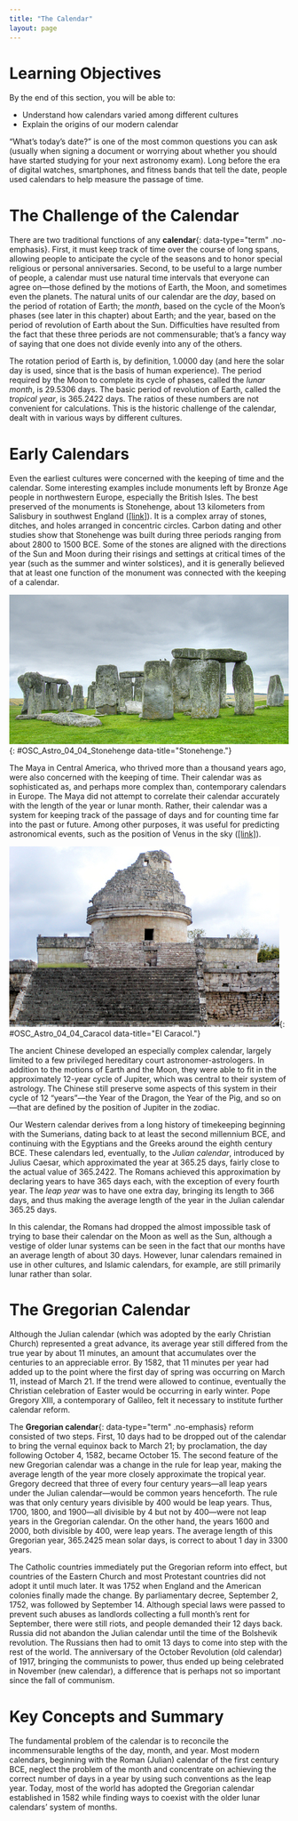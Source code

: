 ```yaml
---
title: "The Calendar"
layout: page
---
```



# Learning Objectives

By the end of this section, you will be able to:

* Understand how calendars varied among different cultures
* Explain the origins of our modern calendar

“What’s today’s date?” is one of the most common questions you can ask (usually when signing a document or worrying about whether you should have started studying for your next astronomy exam). Long before the era of digital watches, smartphones, and fitness bands that tell the date, people used calendars to help measure the passage of time.

# The Challenge of the Calendar

There are two traditional functions of any **calendar**{: data-type="term" .no-emphasis}. First, it must keep track of time over the course of long spans, allowing people to anticipate the cycle of the seasons and to honor special religious or personal anniversaries. Second, to be useful to a large number of people, a calendar must use natural time intervals that everyone can agree on—those defined by the motions of Earth, the Moon, and sometimes even the planets. The natural units of our calendar are the *day*, based on the period of rotation of Earth; the *month*, based on the cycle of the Moon’s phases (see later in this chapter) about Earth; and the year, based on the period of revolution of Earth about the Sun. Difficulties have resulted from the fact that these three periods are not commensurable; that’s a fancy way of saying that one does not divide evenly into any of the others.

The rotation period of Earth is, by definition, 1.0000 day (and here the solar day is used, since that is the basis of human experience). The period required by the Moon to complete its cycle of phases, called the *lunar month*, is 29.5306 days. The basic period of revolution of Earth, called the *tropical year*, is 365.2422 days. The ratios of these numbers are not convenient for calculations. This is the historic challenge of the calendar, dealt with in various ways by different cultures.

# Early Calendars

Even the earliest cultures were concerned with the keeping of time and the calendar. Some interesting examples include monuments left by Bronze Age people in northwestern Europe, especially the British Isles. The best preserved of the monuments is Stonehenge, about 13 kilometers from Salisbury in southwest England ([\[link\]](#OSC_Astro_04_04_Stonehenge)). It is a complex array of stones, ditches, and holes arranged in concentric circles. Carbon dating and other studies show that Stonehenge was built during three periods ranging from about 2800 to 1500 BCE. Some of the stones are aligned with the directions of the Sun and Moon during their risings and settings at critical times of the year (such as the summer and winter solstices), and it is generally believed that at least one function of the monument was connected with the keeping of a calendar.

 ![Photograph of the circular stone structure in southwest England known as Stonehenge.](../resources/OSC_Astro_04_04_Stonehenge.jpg "The ancient monument known as Stonehenge was used to keep track of the motions of the Sun and Moon. (credit: modification of work by Adriano Aurelio Araujo)"){: #OSC_Astro_04_04_Stonehenge data-title="Stonehenge."}

The Maya in Central America, who thrived more than a thousand years ago, were also concerned with the keeping of time. Their calendar was as sophisticated as, and perhaps more complex than, contemporary calendars in Europe. The Maya did not attempt to correlate their calendar accurately with the length of the year or lunar month. Rather, their calendar was a system for keeping track of the passage of days and for counting time far into the past or future. Among other purposes, it was useful for predicting astronomical events, such as the position of Venus in the sky ([\[link\]](#OSC_Astro_04_04_Caracol)).

 ![Photograph of the Mayan observatory at Chichen Itza in Mexico, one of the few circular structures erected by the Maya.](../resources/OSC_Astro_04_04_Caracol.jpg "This Mayan observatory at Chichen Itza in the Yucatan, Mexico, dates from around the year 1000. (credit: &#x201C;wiredtourist.com&#x201D;/Flickr)"){: #OSC_Astro_04_04_Caracol data-title="El Caracol."}

The ancient Chinese developed an especially complex calendar, largely limited to a few privileged hereditary court astronomer-astrologers. In addition to the motions of Earth and the Moon, they were able to fit in the approximately 12-year cycle of Jupiter, which was central to their system of astrology. The Chinese still preserve some aspects of this system in their cycle of 12 “years”—the Year of the Dragon, the Year of the Pig, and so on—that are defined by the position of Jupiter in the zodiac.

Our Western calendar derives from a long history of timekeeping beginning with the Sumerians, dating back to at least the second millennium BCE, and continuing with the Egyptians and the Greeks around the eighth century BCE. These calendars led, eventually, to the *Julian calendar*, introduced by Julius Caesar, which approximated the year at 365.25 days, fairly close to the actual value of 365.2422. The Romans achieved this approximation by declaring years to have 365 days each, with the exception of every fourth year. The *leap year* was to have one extra day, bringing its length to 366 days, and thus making the average length of the year in the Julian calendar 365.25 days.

In this calendar, the Romans had dropped the almost impossible task of trying to base their calendar on the Moon as well as the Sun, although a vestige of older lunar systems can be seen in the fact that our months have an average length of about 30 days. However, lunar calendars remained in use in other cultures, and Islamic calendars, for example, are still primarily lunar rather than solar.

# The Gregorian Calendar

Although the Julian calendar (which was adopted by the early Christian Church) represented a great advance, its average year still differed from the true year by about 11 minutes, an amount that accumulates over the centuries to an appreciable error. By 1582, that 11 minutes per year had added up to the point where the first day of spring was occurring on March 11, instead of March 21. If the trend were allowed to continue, eventually the Christian celebration of Easter would be occurring in early winter. Pope Gregory XIII, a contemporary of Galileo, felt it necessary to institute further calendar reform.

The **Gregorian calendar**{: data-type="term" .no-emphasis} reform consisted of two steps. First, 10 days had to be dropped out of the calendar to bring the vernal equinox back to March 21; by proclamation, the day following October 4, 1582, became October 15. The second feature of the new Gregorian calendar was a change in the rule for leap year, making the average length of the year more closely approximate the tropical year. Gregory decreed that three of every four century years—all leap years under the Julian calendar—would be common years henceforth. The rule was that only century years divisible by 400 would be leap years. Thus, 1700, 1800, and 1900—all divisible by 4 but not by 400—were not leap years in the Gregorian calendar. On the other hand, the years 1600 and 2000, both divisible by 400, were leap years. The average length of this Gregorian year, 365.2425 mean solar days, is correct to about 1 day in 3300 years.

The Catholic countries immediately put the Gregorian reform into effect, but countries of the Eastern Church and most Protestant countries did not adopt it until much later. It was 1752 when England and the American colonies finally made the change. By parliamentary decree, September 2, 1752, was followed by September 14. Although special laws were passed to prevent such abuses as landlords collecting a full month’s rent for September, there were still riots, and people demanded their 12 days back. Russia did not abandon the Julian calendar until the time of the Bolshevik revolution. The Russians then had to omit 13 days to come into step with the rest of the world. The anniversary of the October Revolution (old calendar) of 1917, bringing the communists to power, thus ended up being celebrated in November (new calendar), a difference that is perhaps not so important since the fall of communism.

# Key Concepts and Summary

The fundamental problem of the calendar is to reconcile the incommensurable lengths of the day, month, and year. Most modern calendars, beginning with the Roman (Julian) calendar of the first century BCE, neglect the problem of the month and concentrate on achieving the correct number of days in a year by using such conventions as the leap year. Today, most of the world has adopted the Gregorian calendar established in 1582 while finding ways to coexist with the older lunar calendars’ system of months.

